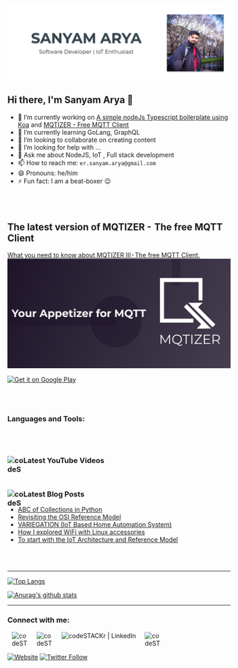 ![Website](https://raw.githubusercontent.com/ersanyamarya/ersanyamarya/master/assets/images/header.png)

## Hi there, I'm Sanyam Arya 👋

- 🔭 I’m currently working on [A simple nodeJs Typescript boilerplate using Koa](https://github.com/ersanyamarya/nodejs-typescript-boilerplate) and [MQTIZER - Free MQTT Client](https://play.google.com/store/apps/details?id=com.sanyamarya.mqtizermqtt_client&hl=en_US)
- 🌱 I’m currently learning GoLang, GraphQL
- 👯 I’m looking to collaborate on creating content
- 🤔 I’m looking for help with ...
- 💬 Ask me about NodeJS, IoT , Full stack development
- 📫 How to reach me: `er.sanyam.arya@gmail.com`
- 😄 Pronouns: he/him
- ⚡ Fun fact: I am a beat-boxer 😉

<br />
<br />

## The latest version of MQTIZER -  The free MQTT Client

[What you need to know about MQTIZER III - The free MQTT Client.
![MQTIZER](https://raw.githubusercontent.com/ersanyamarya/ersanyamarya/master/assets/images/mqtizer.png) ](https://www.linkedin.com/pulse/what-you-need-know-mqtizer-iii-free-mqttclient-sanyam-arya/)

<a href='https://play.google.com/store/apps/details?id=com.sanyamarya.mqtizermqtt_client&hl=en_US&pcampaignid=pcampaignidMKT-Other-global-all-co-prtnr-py-PartBadge-Mar2515-1'><img alt='Get it on Google Play' src='https://play.google.com/intl/en_us/badges/static/images/badges/en_badge_web_generic.png' width="200px"/></a>

<br />
<br />

### Languages and Tools:

<br />
<br />

### [<img align="left" alt="codeSTACKr | YouTube" width="36" height="36px" src="https://cdn.svgporn.com/logos/youtube.svg" />][youtube] Latest YouTube Videos

<!-- YOUTUBE:START -->
<!-- YOUTUBE:END -->

<br />

### [<img align="left" alt="codeSTACKr | YouTube" width="36" height="36px" src="https://cdn.svgporn.com/logos/medium.svg" />][youtube] Latest Blog Posts

<!-- BLOG-POST-LIST:START -->
- [ABC of Collections in Python](https://medium.com/@er.sanyam.arya/abc-of-collections-in-python-f239d787a43e?source=rss-59ee199328e8------2)
- [Revisiting the OSI Reference Model](https://medium.com/@er.sanyam.arya/revisiting-the-osi-reference-model-faa41b3360ff?source=rss-59ee199328e8------2)
- [VARIEGATION (IoT Based Home Automation System)](https://medium.com/@er.sanyam.arya/variegation-iot-based-home-automation-system-6311b2541700?source=rss-59ee199328e8------2)
- [How I explored WiFi with Linux accessories](https://medium.com/@er.sanyam.arya/how-i-explored-wifi-with-linux-accessories-92be184a6466?source=rss-59ee199328e8------2)
- [To start with the IoT Architecture and Reference Model](https://medium.com/@er.sanyam.arya/to-start-with-the-iot-architecture-and-reference-model-98fd3d5496c3?source=rss-59ee199328e8------2)
<!-- BLOG-POST-LIST:END -->

<br />
<br />

---

<!--START_SECTION:activity-->
<!--END_SECTION:activity-->

[![Top Langs](https://github-readme-stats.vercel.app/api/top-langs/?username=ersanyamarya&layout=compact&hide=Roff)](https://github.com/ersanyamarya/github-readme-stats)

[![Anurag's github stats](https://github-readme-stats.vercel.app/api?username=ersanyamarya&count_private=true&show_icons=true)](https://github.com/ersanyamarya/github-readme-stats)

---

### Connect with me:

[<img align="left" alt="codeSTACKr | YouTube" width="36px" height="36px" hspace="10" src="https://cdn.svgporn.com/logos/youtube.svg" />][youtube]
[<img align="left" alt="codeSTACKr | Twitter" width="36px" height="36px" hspace="10" src="https://cdn.jsdelivr.net/npm/simple-icons@v3/icons/twitter.svg" />][twitter]
[<img align="left" alt="codeSTACKr | LinkedIn" height="36px" hspace="10" src="https://cdn.svgporn.com/logos/linkedin.svg" />][linkedin]
[<img align="left" alt="codeSTACKr | Instagram" width="36px" height="36px" hspace="10" src="https://cdn.svgporn.com/logos/instagram-icon.svg" />][instagram]

<br />
<br />

[![Website](https://img.shields.io/website?label=THEEXUBERANTINDIAN&style=for-the-badge&url=https%3A%2F%2Fcodestackr.com)](https://theexuberantindian.wordpress.com)
[![Twitter Follow](https://img.shields.io/twitter/follow/sanyamarya?color=1DA1F2&logo=twitter&style=for-the-badge)](https://twitter.com/sanyamarya?ref_src=twsrc%5Etfw)

[website]: https://theexuberantindian.wordpress.com/
[twitter]: https://twitter.com/sanyamarya
[youtube]: https://www.youtube.com/channel/UC0okncheoaqZp1UFmw9YEsA
[instagram]: https://www.instagram.com/sanyamarya/
[linkedin]: https://www.linkedin.com/in/sanyam-arya
